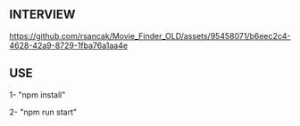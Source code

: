 ## INTERVIEW

https://github.com/rsancak/Movie_Finder_OLD/assets/95458071/b6eec2c4-4628-42a9-8729-1fba76a1aa4e

## USE

1- "npm install"

2- "npm run start"
